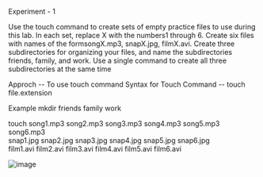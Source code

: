 Experiment - 1

Use the touch command to create sets of empty practice files to use during this lab. In each set, replace X with the numbers1 through 6. Create six files with names of the formsongX.mp3, snapX.jpg, filmX.avi. Create three subdirectories for organizing your files, and name the subdirectories friends, family, and work. Use a single command to create all three subdirectories at the same time

Approch -- To use touch command
Syntax for Touch Command -- touch file.extension

Example
mkdir friends family work

touch song1.mp3 song2.mp3 song3.mp3 song4.mp3 song5.mp3 song6.mp3 \
snap1.jpg snap2.jpg snap3.jpg snap4.jpg snap5.jpg snap6.jpg \
film1.avi film2.avi film3.avi film4.avi film5.avi film6.avi

![image](https://github.com/user-attachments/assets/3f9a8370-5a2f-46c7-a607-0d98ea5516f0)
